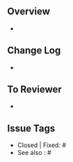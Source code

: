 ## Overview
-

## Change Log
- 

## To Reviewer
- 

## Issue Tags
- Closed | Fixed: #
- See also : #